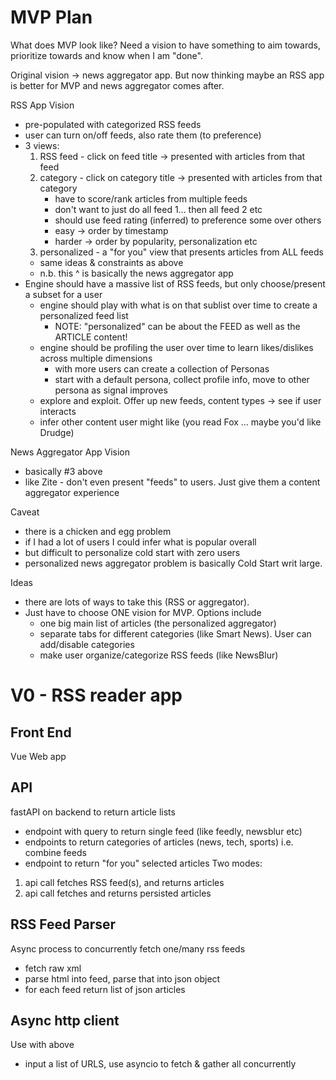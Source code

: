 # MVP Plan

What does MVP look like? Need a vision to have something to aim towards, 
prioritize towards and know when I am "done".

Original vision -> news aggregator app. But now thinking maybe an RSS
app is better for MVP and news aggregator comes after. 

RSS App Vision
- pre-populated with categorized RSS feeds
- user can turn on/off feeds, also rate them (to preference)
- 3 views:
  1. RSS feed - click on feed title -> presented with articles from that feed
  2. category - click on category title -> presented with articles from that category
     - have to score/rank articles from multiple feeds
     - don't want to just do all feed 1... then all feed 2 etc
     - should use feed rating (inferred) to preference some over others 
     - easy -> order by timestamp
     - harder -> order by popularity, personalization etc 
  3. personalized -  a "for you" view that presents articles from ALL feeds
    - same ideas & constraints as above
    - n.b. this ^ is basically the news aggregator app 
- Engine should have a massive list of RSS feeds, but only choose/present a subset for a user
  - engine should play with what is on that sublist over time to create a personalized feed list  
    - NOTE: "personalized" can be about the FEED as well as the ARTICLE content! 
  - engine should be profiling the user over time to learn likes/dislikes across multiple dimensions
    - with more users can create a collection of Personas
    - start with a default persona, collect profile info, move to other persona as signal improves 
  - explore and exploit. Offer up new feeds, content types -> see if user interacts
  - infer other content user might like (you read Fox ... maybe you'd like Drudge) 





News Aggregator App Vision
- basically #3 above
- like Zite - don't even present "feeds" to users. Just give them a content aggregator experience

Caveat
- there is a chicken and egg problem
- if I had a lot of users I could infer what is popular overall
- but difficult to personalize cold start with zero users
- personalized news aggregator problem is basically Cold Start writ large.   

Ideas
- there are lots of ways to take this (RSS or aggregator). 
- Just have to choose ONE vision for MVP. Options include
  - one big main list of articles (the personalized aggregator) 
  - separate tabs for different categories (like Smart News). User can add/disable categories
  - make user organize/categorize RSS feeds (like NewsBlur) 



# V0 - RSS reader app 

## Front End
Vue Web app


## API
fastAPI on backend to return article lists
- endpoint with query to return single feed (like feedly, newsblur etc)
- endpoints to return categories of articles (news, tech, sports) i.e. combine feeds
- endpoint to return "for you" selected articles
Two modes:
1. api call fetches RSS feed(s), and returns articles
2. api call fetches and returns persisted articles

## RSS Feed Parser
Async process to concurrently fetch one/many rss feeds
- fetch raw xml
- parse html into feed, parse that into json object
- for each feed return list of json articles 

## Async http client
Use with above
- input a list of URLS, use asyncio to fetch & gather all concurrently









